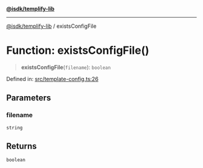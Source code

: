 [**@isdk/templify-lib**](../README.md)

***

[@isdk/templify-lib](../globals.md) / existsConfigFile

# Function: existsConfigFile()

> **existsConfigFile**(`filename`): `boolean`

Defined in: [src/template-config.ts:26](https://github.com/isdk/templify-lib.js/blob/2021de0477eb7d351d355caed33ee96d779c1169/src/template-config.ts#L26)

## Parameters

### filename

`string`

## Returns

`boolean`
